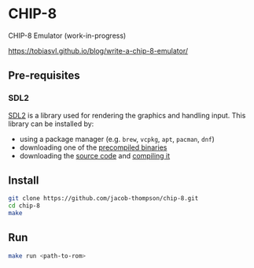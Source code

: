 # CHIP-8

CHIP-8 Emulator (work-in-progress)

https://tobiasvl.github.io/blog/write-a-chip-8-emulator/

## Pre-requisites

### SDL2

[SDL2](https://www.libsdl.org/) is a library used for rendering the graphics and handling input. This library can be installed by:
- using a package manager (e.g. `brew`, `vcpkg`, `apt`, `pacman`, `dnf`)
- downloading one of the [precompiled binaries](https://github.com/libsdl-org/SDL/releases/latest)
- downloading the [source code](https://github.com/libsdl-org/SDL) and [compiling it](https://wiki.libsdl.org/Installation)

## Install

```bash
git clone https://github.com/jacob-thompson/chip-8.git
cd chip-8
make
```

## Run

```bash
make run <path-to-rom>
```
